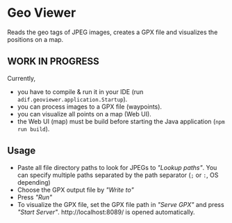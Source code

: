 # Geo Viewer
Reads the geo tags of JPEG images, creates a GPX file and visualizes the positions on a map.

## WORK IN PROGRESS
Currently,
* you have to compile & run it in your IDE (run `adif.geoviewer.application.Startup`).
* you can process images to a GPX file (waypoints).
* you can visualize all points on a map (Web UI).
* the Web UI (map) must be build before starting the Java application (`npm run build`).

## Usage
 * Paste all file directory paths to look for JPEGs to _"Lookup paths"_.
   You can specify multiple paths separated by the path separator (`;` or `:`, OS depending)
 * Choose the GPX output file by _"Write to"_
 * Press _"Run"_
 * To visualize the GPX file, set the GPX file path in _"Serve GPX"_ and press _"Start Server"_.
   http://localhost:8089/ is opened automatically.